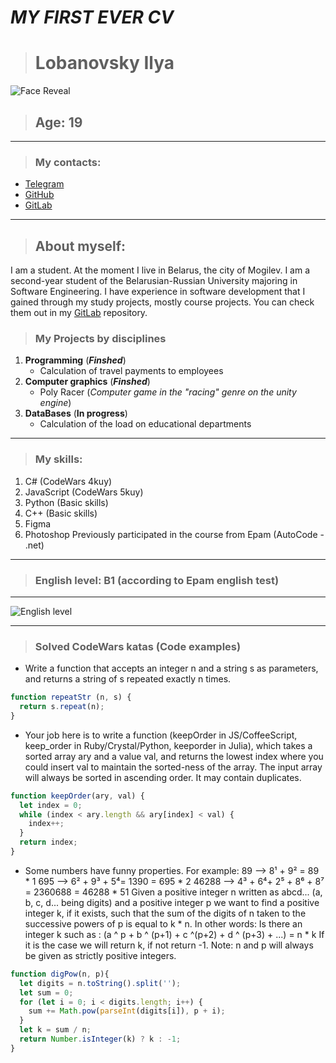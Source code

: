 # ___MY FIRST EVER CV___

> # Lobanovsky Ilya
![Face Reveal](https://sun9-31.userapi.com/impg/Cr-XK2xPL1086KZGR0VdKaTuHDNmRfL-ipX-2g/1iTP-PMG9LE.jpg?size=512x512&quality=96&sign=e58a466d0ac313afff3af0f7034b7758&type=album)
> ## Age: 19
___
> ### My contacts:
* [Telegram](https://t.me/morganizwd)
* [GitHub](https://github.com/morganizwd)
* [GitLab](https://gitlab.com/morganizwd)
___
> ## About myself:
I am a student. At the moment I live in Belarus, the city of Mogilev. I am a second-year student of the Belarusian-Russian University majoring in Software Engineering. I have experience in software development that I gained through my study projects, mostly course projects. You can check them out in my [GitLab](https://gitlab.com/morganizwd) repository.
>### My Projects by disciplines
1. __Programming__ (___Finshed___)
    * Calculation of travel payments to employees
2. __Computer graphics__ (___Finshed___)
    * Poly Racer (*Computer game in the "racing" genre on the unity engine*)
3. __DataBases__ (____In progress____)
    * Calculation of the load on educational departments
___
>### My skills:
1. C# (CodeWars 4kuy)
2. JavaScript (CodeWars 5kuy)
3. Python (Basic skills)
4. C++ (Basic skills)
5. Figma
6. Photoshop
Previously participated in the course from Epam (AutoCode -  .net)
___
> ### English level: B1 (according to Epam english test)
___
![English level](https://sun9-71.userapi.com/impg/tR5bYCymFag4CmYkuDCjJ2KQCLIm3dXaiWkJkg/7kMKe7Bjp60.jpg?size=583x148&quality=96&sign=624c4c8e7ee56d0f8fab1e1ea57db3f2&type=album)
___
> ### Solved CodeWars katas (Code examples)
* Write a function that accepts an integer n and a string s as parameters, and returns a string of s repeated exactly n times.
```javascript
function repeatStr (n, s) {
  return s.repeat(n);
}
```
* Your job here is to write a function (keepOrder in JS/CoffeeScript, keep_order in Ruby/Crystal/Python, keeporder in Julia), which takes a sorted array ary and a value val, and returns the lowest index where you could insert val to maintain the sorted-ness of the array. The input array will always be sorted in ascending order. It may contain duplicates.
```javascript
function keepOrder(ary, val) {
  let index = 0;
  while (index < ary.length && ary[index] < val) {
    index++;
  }
  return index;
}
```
* Some numbers have funny properties. For example:
89 --> 8¹ + 9² = 89 * 1
695 --> 6² + 9³ + 5⁴= 1390 = 695 * 2
46288 --> 4³ + 6⁴+ 2⁵ + 8⁶ + 8⁷ = 2360688 = 46288 * 51
Given a positive integer n written as abcd... (a, b, c, d... being digits) and a positive integer p
we want to find a positive integer k, if it exists, such that the sum of the digits of n taken to the successive powers of p is equal to k * n.
In other words:
Is there an integer k such as : (a ^ p + b ^ (p+1) + c ^(p+2) + d ^ (p+3) + ...) = n * k
If it is the case we will return k, if not return -1.
Note: n and p will always be given as strictly positive integers.
```javascript
function digPow(n, p){
  let digits = n.toString().split('');
  let sum = 0;
  for (let i = 0; i < digits.length; i++) {
    sum += Math.pow(parseInt(digits[i]), p + i);
  }
  let k = sum / n;
  return Number.isInteger(k) ? k : -1;
}
```